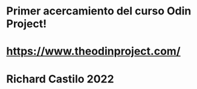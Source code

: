 # Primer acercamiento del curso Odin Project!
# https://www.theodinproject.com/
# Richard Castilo 2022
